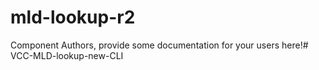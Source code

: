 mld-lookup-r2
===============================================


Component Authors, provide some documentation for your users here!# VCC-MLD-lookup-new-CLI
